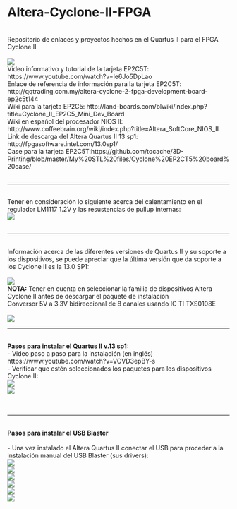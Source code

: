 # Altera-Cyclone-II-FPGA
<br>
Repositorio de enlaces y proyectos hechos en el Quartus II para el FPGA Cyclone II<br><br>
<img src="https://github.com/tocache/Altera-Cyclone-II-FPGA/blob/75c83a53fa12133dddf69c7ac84b6360d7030bf7/IF_F31D8167.jpg"><br>
Video informativo y tutorial de la tarjeta EP2C5T: https://www.youtube.com/watch?v=le6Jo5DpLao <br>
Enlace de referencia de información para la tarjeta EP2C5T: http://qqtrading.com.my/altera-cyclone-2-fpga-development-board-ep2c5t144<br>
Wiki para la tarjeta EP2C5: http://land-boards.com/blwiki/index.php?title=Cyclone_II_EP2C5_Mini_Dev_Board<br>
Wiki en español del procesador NIOS II: http://www.coffeebrain.org/wiki/index.php?title=Altera_SoftCore_NIOS_II<br>
Link de descarga del Altera Quartus II 13 sp1: http://fpgasoftware.intel.com/13.0sp1/<br>
Case para la tarjeta EP2C5T:https://github.com/tocache/3D-Printing/blob/master/My%20STL%20files/Cyclone%20EP2CT5%20board%20case/<br><br>
<hr><br>
Tener en consideración lo siguiente acerca del calentamiento en el regulador LM1117 1.2V y las resustencias de pullup internas:<br>
<img src="https://user-images.githubusercontent.com/13710230/119237851-ace6c400-bb04-11eb-8782-e914b42f7ea6.png"><br><br>
<hr><br>
Información acerca de las diferentes versiones de Quartus II y su soporte a los dispositivos, se puede apreciar que la última versión que da soporte a los Cyclone II es la 13.0 SP1:<br><br>
<img src="device support list for altera cyclone.PNG"><br>
<b>NOTA:</b> Tener en cuenta en seleccionar la familia de dispositivos Altera Cyclone II antes de descargar el paquete de instalación<br>
Conversor 5V a 3.3V bidireccional de 8 canales usando IC TI TXS0108E<br><br>
<img src="conversor-de-nivel-bidirecional-8ch-txs0108e.jpg"><br>
<hr><br>
<b>Pasos para instalar el Quartus II v.13 sp1:</b><br>
- Video paso a paso para la instalación (en inglés) https://www.youtube.com/watch?v=VOVD3epBY-s <br>
- Verificar que estén seleccionados los paquetes para los dispositivos Cyclone II:<br>
<img src="quartus 13 installation procedures 01.PNG"><br>
<img src="quartus 13 installation procedures 02.PNG"><br><br><br>
<hr><br>
<b>Pasos para instalar el USB Blaster</b><br><br>
- Una vez instalado el Altera Quartus II conectar el USB para proceder a la instalación manual del USB Blaster (sus drivers):<br>
<img src="quartus 13 installation procedures 03.PNG"><br>
<img src="quartus 13 installation procedures 04.PNG"><br>
<img src="quartus 13 installation procedures 05.PNG"><br>
<img src="quartus 13 installation procedures 06.PNG"><br>
<img src="quartus 13 installation procedures 07.PNG"><br>
<img src="quartus 13 installation procedures 08.PNG"><br>

